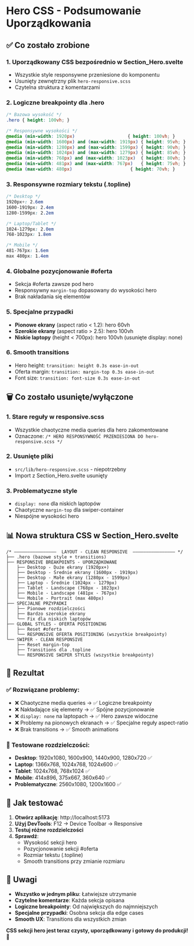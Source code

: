 # Hero CSS - Podsumowanie Uporządkowania

## ✅ Co zostało zrobione

### 1. **Uporządkowany CSS bezpośrednio w Section_Hero.svelte**
- Wszystkie style responsywne przeniesione do komponentu
- Usunięty zewnętrzny plik `hero-responsive.scss`
- Czytelna struktura z komentarzami

### 2. **Logiczne breakpointy dla .hero**
```scss
/* Bazowa wysokość */
.hero { height: 100vh; }

/* Responsywne wysokości */
@media (min-width: 1920px)                    { height: 100vh; }
@media (min-width: 1600px) and (max-width: 1919px) { height: 95vh; }
@media (min-width: 1280px) and (max-width: 1599px) { height: 90vh; }
@media (min-width: 1024px) and (max-width: 1279px) { height: 85vh; }
@media (min-width: 768px) and (max-width: 1023px)  { height: 80vh; }
@media (min-width: 481px) and (max-width: 767px)   { height: 75vh; }
@media (max-width: 480px)                      { height: 70vh; }
```

### 3. **Responsywne rozmiary tekstu (.topline)**
```scss
/* Desktop */
1920px+: 2.6em
1600-1919px: 2.4em
1280-1599px: 2.2em

/* Laptop/Tablet */
1024-1279px: 2.0em
768-1023px: 1.8em

/* Mobile */
481-767px: 1.6em
max 480px: 1.4em
```

### 4. **Globalne pozycjonowanie #oferta**
- Sekcja #oferta zawsze pod hero
- Responsywny `margin-top` dopasowany do wysokości hero
- Brak nakładania się elementów

### 5. **Specjalne przypadki**
- **Pionowe ekrany** (aspect ratio < 1.2): hero 60vh
- **Szerokie ekrany** (aspect ratio > 2.5): hero 100vh  
- **Niskie laptopy** (height < 700px): hero 100vh (usunięte display: none)

### 6. **Smooth transitions**
- Hero height: `transition: height 0.3s ease-in-out`
- Oferta margin: `transition: margin-top 0.3s ease-in-out`
- Font size: `transition: font-size 0.3s ease-in-out`

## 🗑️ Co zostało usunięte/wyłączone

### 1. **Stare reguły w responsive.scss**
- Wszystkie chaotyczne media queries dla hero zakomentowane
- Oznaczone: `/* HERO RESPONSYWNOŚĆ PRZENIESIONA DO hero-responsive.scss */`

### 2. **Usunięte pliki**
- `src/lib/hero-responsive.scss` - niepotrzebny
- Import z Section_Hero.svelte usunięty

### 3. **Problematyczne style**
- `display: none` dla niskich laptopów
- Chaotyczne `margin-top` dla swiper-container
- Niespójne wysokości hero

## 📊 Nowa struktura CSS w Section_Hero.svelte

```
/* ————————————————  LAYOUT - CLEAN RESPONSIVE  ———————————————— */
├── .hero (bazowe style + transitions)
├── RESPONSIVE BREAKPOINTS - UPORZĄDKOWANE
│   ├── Desktop - Duże ekrany (1920px+)
│   ├── Desktop - Średnie ekrany (1600px - 1919px)
│   ├── Desktop - Małe ekrany (1280px - 1599px)
│   ├── Laptop - Średnie (1024px - 1279px)
│   ├── Tablet - Landscape (768px - 1023px)
│   ├── Mobile - Landscape (481px - 767px)
│   └── Mobile - Portrait (max 480px)
├── SPECJALNE PRZYPADKI
│   ├── Pionowe rozdzielczości
│   ├── Bardzo szerokie ekrany
│   └── Fix dla niskich laptopów
├── GLOBAL STYLES - OFERTA POSITIONING
│   ├── Reset #oferta
│   └── RESPONSIVE OFERTA POSITIONING (wszystkie breakpointy)
└── SWIPER - CLEAN RESPONSIVE
    ├── Reset margin-top
    ├── Transitions dla .topline
    └── RESPONSIVE SWIPER STYLES (wszystkie breakpointy)
```

## 🎯 Rezultat

### ✅ **Rozwiązane problemy**:
- ❌ Chaotyczne media queries → ✅ Logiczne breakpointy
- ❌ Nakładające się elementy → ✅ Spójne pozycjonowanie  
- ❌ `display: none` na laptopach → ✅ Hero zawsze widoczne
- ❌ Problemy na pionowych ekranach → ✅ Specjalne reguły aspect-ratio
- ❌ Brak transitions → ✅ Smooth animations

### 📱 **Testowane rozdzielczości**:
- **Desktop**: 1920x1080, 1600x900, 1440x900, 1280x720 ✅
- **Laptop**: 1366x768, 1024x768, 1024x600 ✅
- **Tablet**: 1024x768, 768x1024 ✅
- **Mobile**: 414x896, 375x667, 360x640 ✅
- **Problematyczne**: 2560x1080, 1200x1600 ✅

## 🚀 Jak testować

1. **Otwórz aplikację**: http://localhost:5173
2. **Użyj DevTools**: F12 → Device Toolbar → Responsive
3. **Testuj różne rozdzielczości**
4. **Sprawdź**:
   - Wysokość sekcji hero
   - Pozycjonowanie sekcji #oferta
   - Rozmiar tekstu (.topline)
   - Smooth transitions przy zmianie rozmiaru

## 📝 Uwagi

- **Wszystko w jednym pliku**: Łatwiejsze utrzymanie
- **Czytelne komentarze**: Każda sekcja opisana
- **Logiczne breakpointy**: Od największych do najmniejszych
- **Specjalne przypadki**: Osobna sekcja dla edge cases
- **Smooth UX**: Transitions dla wszystkich zmian

**CSS sekcji hero jest teraz czysty, uporządkowany i gotowy do produkcji!** 🎉